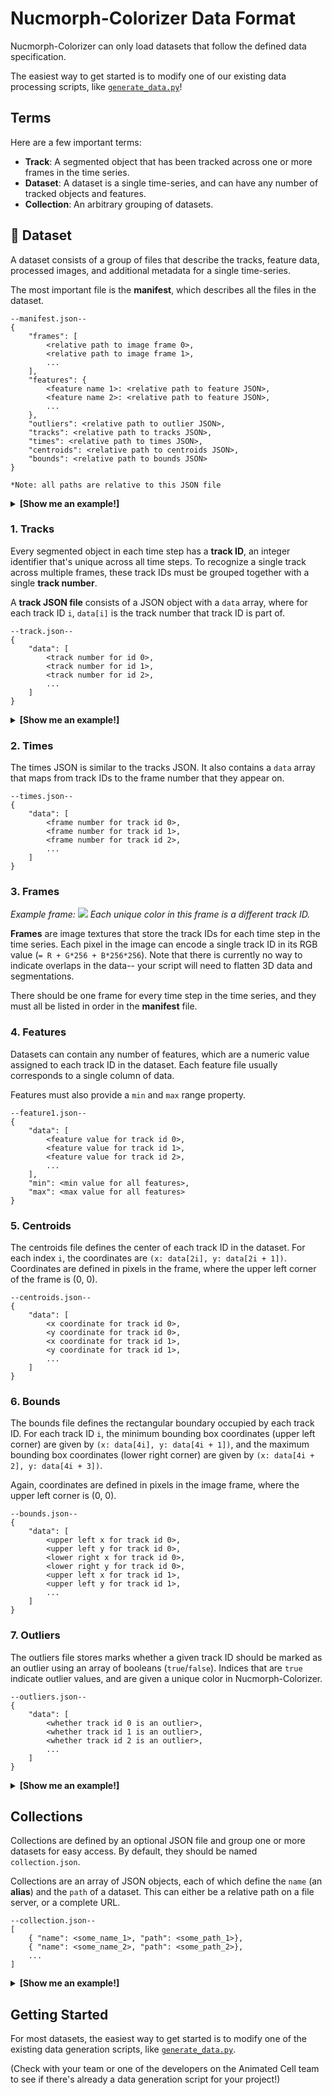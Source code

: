 # Nucmorph-Colorizer Data Format

Nucmorph-Colorizer can only load datasets that follow the defined data specification.

The easiest way to get started is to modify one of our existing data processing scripts, like [`generate_data.py`](./timelapse-colorizer-data/generate_data.py)!

## Terms

Here are a few important terms:

- **Track**: A segmented object that has been tracked across one or more frames in the time series.
- **Dataset**: A dataset is a single time-series, and can have any number of tracked objects and features.
- **Collection**: An arbitrary grouping of datasets.

## 📁 Dataset

A dataset consists of a group of files that describe the tracks, feature data, processed images, and additional metadata for a single time-series.

The most important file is the **manifest**, which describes all the files in the dataset.

```
--manifest.json--
{
    "frames": [
        <relative path to image frame 0>,
        <relative path to image frame 1>,
        ...
    ],
    "features": {
        <feature name 1>: <relative path to feature JSON>,
        <feature name 2>: <relative path to feature JSON>,
        ...
    },
    "outliers": <relative path to outlier JSON>,
    "tracks": <relative path to tracks JSON>,
    "times": <relative path to times JSON>,
    "centroids": <relative path to centroids JSON>,
    "bounds": <relative path to bounds JSON>
}

*Note: all paths are relative to this JSON file
```

<details>
<summary><b>[Show me an example!]</b></summary>

---

An example dataset directory could look like this:

```
📂 my_dataset/
  - 📄 manifest.json
  - 📄 outliers.json
  - 📄 tracks.json
  - 📄 times.json
  - 📄 centroids.json
  - 📄 bounds.json
  - 📕 feature_0.json
  - 📗 feature_1.json
  - 📘 feature_2.json
  - 📁 frames/
    - 📷 frame_0.png
    - 📷 frame_1.png
    - 📷 frame_2.png
    ...
    - 📷 frame_245.png
```

The `manifest.json` file would look something like this:

```
--manifest.json--
{
    "frames": [
        "frames/frame_0.png",
        "frames/frame_1.png",
        "frames/frame_2.png",
        ...
        "frames/frame_245.png",
    ],
    "features": {
        "My Cool Feature": "feature_0.json",
        "Another Cool Feature": "feature_1.json",
        "The Coolest Feature": "feature_2.json",
    },
    "outliers": "outliers.json",
    "tracks": "tracks.json",
    "times": "times.json",
    "centroids": "centroids.json",
    "bounds": "bounds.json"
}
```

---

</details>

### 1. Tracks

Every segmented object in each time step has a **track ID**, an integer identifier that's unique across all time steps. To recognize a single track across multiple frames, these track IDs must be grouped together with a single **track number**.

A **track JSON file** consists of a JSON object with a `data` array, where for each track ID `i`, `data[i]` is the track number that track ID is part of.

```
--track.json--
{
    "data": [
        <track number for id 0>,
        <track number for id 1>,
        <track number for id 2>,
        ...
    ]
}
```

<details>
<summary><b>[Show me an example!]</b></summary>

---

For example, if there were the following two tracks in some dataset, the track file might look something like this.

| Track # | Track IDs |
| ------- | --------- |
| 1       | 0, 1, 4   |
| 2       | 2, 3, 5   |

```
--track.json--
{
    "data": [
        1, // 0
        1, // 1
        2, // 2
        2, // 3
        1, // 4
        2  // 5
    ]
}
```

---

</details>

### 2. Times

The times JSON is similar to the tracks JSON. It also contains a `data` array that maps from track IDs to the frame number that they appear on.

```
--times.json--
{
    "data": [
        <frame number for track id 0>,
        <frame number for track id 1>,
        <frame number for track id 2>,
        ...
    ]
}
```

### 3. Frames

_Example frame:_
![](./documentation/frame_0.png)
_Each unique color in this frame is a different track ID._

**Frames** are image textures that store the track IDs for each time step in the time series. Each pixel in the image can encode a single track ID in its RGB value (`= R + G*256 + B*256*256`). Note that there is currently no way to indicate overlaps in the data-- your script will need to flatten 3D data and segmentations.

There should be one frame for every time step in the time series, and they must all be listed in order in the **manifest** file.

### 4. Features

Datasets can contain any number of features, which are a numeric value assigned to each track ID in the dataset. Each feature file usually corresponds to a single column of data.

Features must also provide a `min` and `max` range property.

```
--feature1.json--
{
    "data": [
        <feature value for track id 0>,
        <feature value for track id 1>,
        <feature value for track id 2>,
        ...
    ],
    "min": <min value for all features>,
    "max": <max value for all features>
}
```

### 5. Centroids

The centroids file defines the center of each track ID in the dataset. For each index `i`, the coordinates are `(x: data[2i], y: data[2i + 1])`.
Coordinates are defined in pixels in the frame, where the upper left corner of the frame is (0, 0).

```
--centroids.json--
{
    "data": [
        <x coordinate for track id 0>,
        <y coordinate for track id 0>,
        <x coordinate for track id 1>,
        <y coordinate for track id 1>,
        ...
    ]
}
```

### 6. Bounds

The bounds file defines the rectangular boundary occupied by each track ID. For each track ID `i`, the minimum bounding box coordinates (upper left corner) are given by
`(x: data[4i], y: data[4i + 1])`, and the maximum bounding box coordinates (lower right corner) are given by `(x: data[4i + 2], y: data[4i + 3])`.

Again, coordinates are defined in pixels in the image frame, where the upper left corner is (0, 0).

```
--bounds.json--
{
    "data": [
        <upper left x for track id 0>,
        <upper left y for track id 0>,
        <lower right x for track id 0>,
        <lower right y for track id 0>,
        <upper left x for track id 1>,
        <upper left y for track id 1>,
        ...
    ]
}
```

### 7. Outliers

The outliers file stores marks whether a given track ID should be marked as an outlier using an array of booleans (`true`/`false`). Indices that are `true` indicate outlier values, and are given a unique color in Nucmorph-Colorizer.

```
--outliers.json--
{
    "data": [
        <whether track id 0 is an outlier>,
        <whether track id 1 is an outlier>,
        <whether track id 2 is an outlier>,
        ...
    ]
}
```

<details>
<summary><b>[Show me an example!]</b></summary>

---

For example, if a dataset had the following tracks and outliers, the file might look something like this.

| Track # | Track IDs | Outliers |
| ------- | --------- | -------- |
| 1       | 0, 1, 4   | 1        |
| 2       | 2, 3, 5   | 2, 5     |

```
--outliers.json--
{
    "data": [
        false, // 0
        true,  // 1
        true,  // 2
        false, // 3
        false, // 4
        true   // 5
    ]
}
```

---

</details>

## Collections

Collections are defined by an optional JSON file and group one or more datasets for easy access. By default, they should be named `collection.json`.

Collections are an array of JSON objects, each of which define the `name` (an **alias**) and the `path` of a dataset. This can either be a relative path on a file server, or a complete URL.

```
--collection.json--
[
    { "name": <some_name_1>, "path": <some_path_1>},
    { "name": <some_name_2>, "path": <some_path_2>},
    ...
]
```

<details>
<summary><b>[Show me an example!]</b></summary>

---

For example, let's say a collection is located at `http://example.com/data/collection.json`, and the `collection.json` contains this:

```
--collection.json--
[
  { "name": "Mama Bear", "path": "mama_bear" },
  { "name": "Baby Bear", "path": "nested/baby_bear" },
  { "name": "Babiest Bear", "path": "babiest_bear/dataset.json" },
  { "name": "Goldilocks", "path": "http://example2.com/files/goldilocks" },
  { "name": "Papa Bear", "path": "http://example3.com/files/papa_bear.json"}
]
```

Here's a list of where Nucmorph-Colorizer will check for the manifest files for all of the datasets:

| Dataset      | Expected URL Path                                        |
| ------------ | -------------------------------------------------------- |
| Mama Bear    | `http://example.com/data/mama_bear/manifest.json`        |
| Baby Bear    | `http://example.com/data/nested/baby_bear/manifest.json` |
| Babiest Bear | `http://example.com/data/babiest_bear/dataset.json`      |
| Goldilocks   | `http://example2.com/files/goldilocks/manifest.json`     |
| Papa Bear    | `http://example3.com/files/papa_bear.json`               |

---

</details>

## Getting Started

For most datasets, the easiest way to get started is to modify one of the existing data generation scripts, like [`generate_data.py`](./timelapse-colorizer-data/generate_data.py).

(Check with your team or one of the developers on the Animated Cell team to see if there's already a data generation script for your project!)
